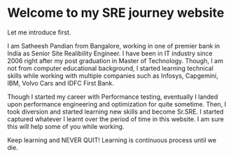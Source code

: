 # Welcome to my SRE journey website

Let me introduce first.

I am Satheesh Pandian from Bangalore, working in one of premier bank in India as Senior Site Realibility Engineer. I have been in IT industry since 2006 right after my post graduation in Master of Technology. Though, I am not from computer educational background, I started learning technical skills while working with multiple companies such as Infosys, Capgemini, IBM, Volvo Cars and IDFC First Bank.

Though I started my career with Performance testing, eventually I landed upon performance engineering and optimization for quite sometime. Then, I took diversion and started learning new skills and become Sr.SRE. I started captured whatever I learnt over the period of time in this website. I am sure this will help some of you while working.

Keep learning and NEVER QUIT! Learning is continuous process until we die. 

